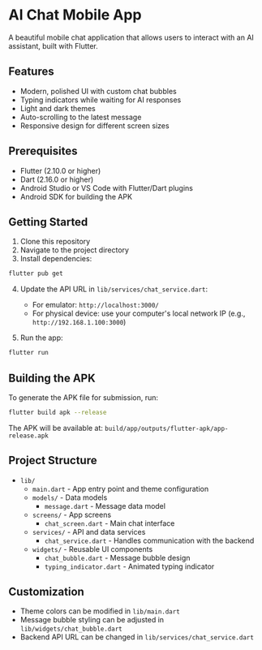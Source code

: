 # AI Chat Mobile App

A beautiful mobile chat application that allows users to interact with an AI assistant, built with Flutter.

## Features

- Modern, polished UI with custom chat bubbles
- Typing indicators while waiting for AI responses
- Light and dark themes
- Auto-scrolling to the latest message
- Responsive design for different screen sizes

## Prerequisites

- Flutter (2.10.0 or higher)
- Dart (2.16.0 or higher)
- Android Studio or VS Code with Flutter/Dart plugins
- Android SDK for building the APK

## Getting Started

1. Clone this repository
2. Navigate to the project directory
3. Install dependencies:

```bash
flutter pub get
```

4. Update the API URL in `lib/services/chat_service.dart`:
   - For emulator: `http://localhost:3000/`
   - For physical device: use your computer's local network IP (e.g., `http://192.168.1.100:3000`)

5. Run the app:

```bash
flutter run
```

## Building the APK

To generate the APK file for submission, run:

```bash
flutter build apk --release
```

The APK will be available at: `build/app/outputs/flutter-apk/app-release.apk`

## Project Structure

- `lib/`
  - `main.dart` - App entry point and theme configuration
  - `models/` - Data models
    - `message.dart` - Message data model
  - `screens/` - App screens
    - `chat_screen.dart` - Main chat interface
  - `services/` - API and data services
    - `chat_service.dart` - Handles communication with the backend
  - `widgets/` - Reusable UI components
    - `chat_bubble.dart` - Message bubble design
    - `typing_indicator.dart` - Animated typing indicator

## Customization

- Theme colors can be modified in `lib/main.dart`
- Message bubble styling can be adjusted in `lib/widgets/chat_bubble.dart`
- Backend API URL can be changed in `lib/services/chat_service.dart`